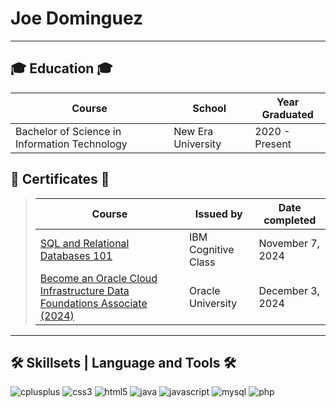# Joe Dominguez

------------------------------------------------------------------------------------------------------

## 🎓 Education 🎓

| Course                                          | School                          | Year Graduated   |
|-------------------------------------------------|---------------------------------|------------------|
| Bachelor of Science in Information Technology   | New Era University              | 2020 - Present   |

## 🧾 Certificates 🧾

> | Course                              | Issued by         | Date completed  |
> |-------------------------------------|-------------------|------------------|
> | [SQL and Relational Databases 101](https://courses.cognitiveclass.ai/certificates/c595c8d931b14d28b74b6610c3a889eb) | IBM Cognitive Class | November 7, 2024 |
> | [Become an Oracle Cloud Infrastructure Data Foundations Associate (2024)](https://catalog-education.oracle.com/ords/certview/sharebadge?id=39972FAF6668367EEF76D0CC81063D273905BED7055EEBE301CAB6E7D241B791&fbclid=IwY2xjawHJrv5leHRuA2FlbQIxMQABHdZvFoaSkis2pLUkaKH_EztX0xSuosgkJv4n4l-k-ArTIB8tf7pwOgSkbw_aem_SN5okf82spcv7m9-7kznBw) | Oracle University | December 3, 2024 |

---

## 🛠 Skillsets | Language and Tools 🛠

![cplusplus](https://img.shields.io/badge/C++-00599C?style=flat-square&logo=cplusplus&logoColor=white) 
![css3](https://img.shields.io/badge/CSS3-1572B6?style=flat-square&logo=css3&logoColor=white) 
![html5](https://img.shields.io/badge/HTML5-E34F26?style=flat-square&logo=html5&logoColor=white) 
![java](https://img.shields.io/badge/Java-007396?style=flat-square&logo=java&logoColor=white) 
![javascript](https://img.shields.io/badge/JavaScript-F7DF1E?style=flat-square&logo=javascript&logoColor=black) 
![mysql](https://img.shields.io/badge/MySQL-4479A1?style=flat-square&logo=mysql&logoColor=white) 
![php](https://img.shields.io/badge/PHP-777BB4?style=flat-square&logo=php&logoColor=white)
